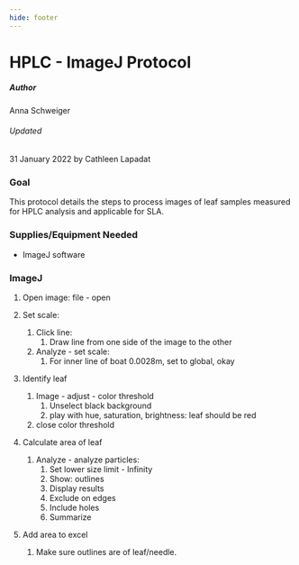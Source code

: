 ```yaml
---
hide: footer
---
```


# HPLC - ImageJ Protocol
##### Author
Anna Schweiger
###### Updated
31 January 2022 by Cathleen Lapadat

### Goal

This protocol details the steps to process images of leaf samples measured for HPLC analysis and applicable for SLA.

### Supplies/Equipment Needed

- ImageJ software

### ImageJ

1. Open image: file - open

2. Set scale:
    1. Click line:
        1.  Draw line from one side of the image to the other
    2. Analyze - set scale: 
        1.  For inner line of boat 0.0028m, set to global, okay

3. Identify leaf
    1. Image - adjust - color threshold 
        1.  Unselect black background
        2. play with hue, saturation, brightness: leaf should be red
    2. close color threshold

4. Calculate area of leaf
    1. Analyze - analyze particles:
        1.    Set lower size limit - Infinity
        2.   Show: outlines
        3.  Display results
        4.   Exclude on edges
        5.    Include holes
        6.   Summarize
5. Add area to excel
    1.  Make sure outlines are of leaf/needle.

